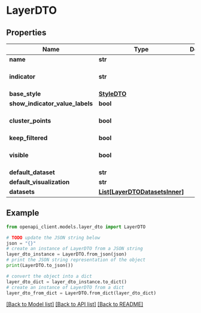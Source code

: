 # LayerDTO


## Properties

Name | Type | Description | Notes
------------ | ------------- | ------------- | -------------
**name** | **str** |  | 
**indicator** | **str** |  | [default to 'inherit']
**base_style** | [**StyleDTO**](StyleDTO.md) |  | [optional] 
**show_indicator_value_labels** | **bool** |  | [optional] 
**cluster_points** | **bool** |  | [optional] [default to True]
**keep_filtered** | **bool** |  | [optional] 
**visible** | **bool** |  | [optional] [default to True]
**default_dataset** | **str** |  | [optional] 
**default_visualization** | **str** |  | [optional] 
**datasets** | [**List[LayerDTODatasetsInner]**](LayerDTODatasetsInner.md) |  | 

## Example

```python
from openapi_client.models.layer_dto import LayerDTO

# TODO update the JSON string below
json = "{}"
# create an instance of LayerDTO from a JSON string
layer_dto_instance = LayerDTO.from_json(json)
# print the JSON string representation of the object
print(LayerDTO.to_json())

# convert the object into a dict
layer_dto_dict = layer_dto_instance.to_dict()
# create an instance of LayerDTO from a dict
layer_dto_from_dict = LayerDTO.from_dict(layer_dto_dict)
```
[[Back to Model list]](../README.md#documentation-for-models) [[Back to API list]](../README.md#documentation-for-api-endpoints) [[Back to README]](../README.md)


